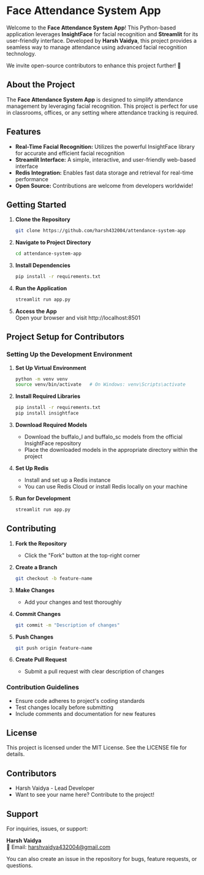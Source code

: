 # Face Attendance System App

Welcome to the **Face Attendance System App**! This Python-based application leverages **InsightFace** for facial recognition and **Streamlit** for its user-friendly interface. Developed by **Harsh Vaidya**, this project provides a seamless way to manage attendance using advanced facial recognition technology.

We invite open-source contributors to enhance this project further! 🚀

## About the Project

The **Face Attendance System App** is designed to simplify attendance management by leveraging facial recognition. This project is perfect for use in classrooms, offices, or any setting where attendance tracking is required.

## Features

- **Real-Time Facial Recognition:** Utilizes the powerful InsightFace library for accurate and efficient facial recognition
- **Streamlit Interface:** A simple, interactive, and user-friendly web-based interface
- **Redis Integration:** Enables fast data storage and retrieval for real-time performance
- **Open Source:** Contributions are welcome from developers worldwide!

## Getting Started

1. **Clone the Repository**
   ```sh
   git clone https://github.com/harsh432004/attendance-system-app
   ```

2. **Navigate to Project Directory**
   ```sh
   cd attendance-system-app
   ```

3. **Install Dependencies**
   ```sh
   pip install -r requirements.txt
   ```

4. **Run the Application**
   ```sh
   streamlit run app.py
   ```

5. **Access the App**  
   Open your browser and visit http://localhost:8501

## Project Setup for Contributors

### Setting Up the Development Environment

1. **Set Up Virtual Environment**
   ```sh
   python -m venv venv
   source venv/bin/activate   # On Windows: venv\Scripts\activate
   ```

2. **Install Required Libraries**
   ```sh
   pip install -r requirements.txt
   pip install insightface
   ```

3. **Download Required Models**
   - Download the buffalo_l and buffalo_sc models from the official InsightFace repository
   - Place the downloaded models in the appropriate directory within the project

4. **Set Up Redis**
   - Install and set up a Redis instance
   - You can use Redis Cloud or install Redis locally on your machine

5. **Run for Development**
   ```sh
   streamlit run app.py
   ```

## Contributing

1. **Fork the Repository**
   - Click the "Fork" button at the top-right corner

2. **Create a Branch**
   ```sh
   git checkout -b feature-name
   ```

3. **Make Changes**
   - Add your changes and test thoroughly

4. **Commit Changes**
   ```sh
   git commit -m "Description of changes"
   ```

5. **Push Changes**
   ```sh
   git push origin feature-name
   ```

6. **Create Pull Request**
   - Submit a pull request with clear description of changes

### Contribution Guidelines
- Ensure code adheres to project's coding standards
- Test changes locally before submitting
- Include comments and documentation for new features

## License

This project is licensed under the MIT License. See the LICENSE file for details.

## Contributors

- Harsh Vaidya - Lead Developer
- Want to see your name here? Contribute to the project!

## Support

For inquiries, issues, or support:

**Harsh Vaidya**  
📧 Email: harshvaidya432004@gmail.com

You can also create an issue in the repository for bugs, feature requests, or questions.
